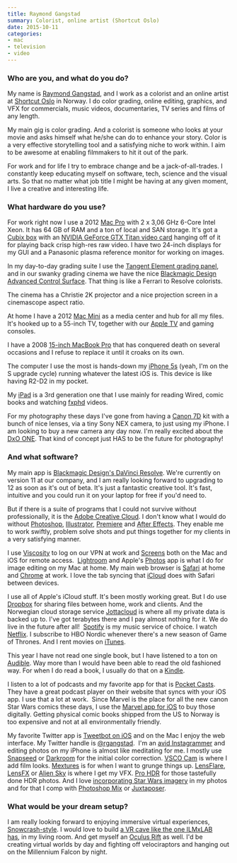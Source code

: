 ```yaml
---
title: Raymond Gangstad
summary: Colorist, online artist (Shortcut Oslo)
date: 2015-10-11
categories:
- mac
- television
- video
---
```


### Who are you, and what do you do?

My name is [Raymond Gangstad](http://raymondgangstad.com/ "Raymond's website."), and I work as a colorist and an online artist at [Shortcut Oslo](http://www.shortcutoslo.no/ "A post production company in Norway.") in Norway. I do color grading, online editing, graphics, and VFX for commercials, music videos, documentaries, TV series and films of any length. 

My main gig is color grading. And a colorist is someone who looks at your movie and asks himself what he/she can do to enhance your story. Color is a very effective storytelling tool and a satisfying niche to work within. I aim to be awesome at enabling filmmakers to hit it out of the park. 

For work and for life I try to embrace change and be a jack-of-all-trades. I constantly keep educating myself on software, tech, science and the visual arts. So that no matter what job title I might be having at any given moment, I live a creative and interesting life.

### What hardware do you use?

For work right now I use a 2012 [Mac Pro][mac-pro] with 2 x 3,06 GHz 6-Core Intel Xeon. It has 64 GB of RAM and a ton of local and SAN storage. It's got a [Cubix box][xpander-desktop-elite] with an [NVIDIA GeForce GTX Titan video card][geforce-gtx-titan-black] hanging off of it for playing back crisp high-res raw video. I have two 24-inch displays for my GUI and a Panasonic plasma reference monitor for working on images.

In my day-to-day grading suite I use the [Tangent Element grading panel][element.3], and in our swanky grading cinema we have the nice [Blackmagic Design Advanced Control Surface][resolve-control]. That thing is like a Ferrari to Resolve colorists.

The cinema has a Christie 2K projector and a nice projection screen in a cinemascope aspect ratio.

At home I have a 2012 [Mac Mini][mac-mini] as a media center and hub for all my files. It's hooked up to a 55-inch TV, together with our [Apple TV][apple-tv] and gaming consoles.

I have a 2008 [15-inch MacBook Pro][macbook-pro] that has conquered death on several occasions and I refuse to replace it until it croaks on its own.

The computer I use the most is hands-down my [iPhone 5s][iphone-5s] (yeah, I'm on the S upgrade cycle) running whatever the latest iOS is. This device is like having R2-D2 in my pocket.

My [iPad][ipad-3] is a 3rd generation one that I use mainly for reading Wired, comic books and watching [fxphd](https://www.fxphd.com/ "An online VFX training program.") videos.

For my photography these days I've gone from having a [Canon 7D][eos-7d] kit with a bunch of nice lenses, via a tiny Sony NEX camera, to just using my iPhone. I am looking to buy a new camera any day now. I'm really excited about the [DxO ONE][one.4]. That kind of concept just HAS to be the future for photography!

### And what software?

My main app is [Blackmagic Design's DaVinci Resolve][davinci-resolve]. We're currently on version 11 at our company, and I am really looking forward to upgrading to 12 as soon as it's out of beta. It's just a fantastic creative tool. It's fast, intuitive and you could run it on your laptop for free if you'd need to.

But if there is a suite of programs that I could not survive without professionally, it is the [Adobe Creative Cloud][creative-cloud]. I don't know what I would do without [Photoshop][], [Illustrator][], [Premiere][] and [After Effects][after-effects]. They enable me to work swiftly, problem solve shots and put things together for my clients in a very satisfying manner. 

I use [Viscosity][] to log on our VPN at work and [Screens][] both on the Mac and iOS for remote access.  [Lightroom][] and Apple's [Photos][] app is what I do for image editing on my Mac at home. My main web browser is [Safari][] at home and [Chrome][] at work. I love the tab syncing that [iCloud][] does with Safari between devices.  

I use all of Apple's iCloud stuff. It's been mostly working great. But I do use [Dropbox][] for sharing files between home, work and clients. And the Norwegian cloud storage service [Jottacloud][] is where all my private data is backed up to. I've got terabytes there and I pay almost nothing for it. We do live in the future after all!  [Spotify][] is my music service of choice. I watch [Netflix][]. I subscribe to HBO Nordic whenever there's a new season of Game of Thrones. And I rent movies on [iTunes][].  

This year I have not read one single book, but I have listened to a ton on [Audible][]. Way more than I would have been able to read the old fashioned way. For when I do read a book, I usually do that on a [Kindle][].

I listen to a lot of podcasts and my favorite app for that is [Pocket Casts][pocket-casts-ios]. They have a great podcast player on their website that syncs with your iOS app. I use that a lot at work.  Since Marvel is the place for all the new canon Star Wars comics these days, I use the [Marvel app for iOS][marvel-comics-ios] to buy those digitally. Getting physical comic books shipped from the US to Norway is too expensive and not at all environmentally friendly. 

My favorite Twitter app is [Tweetbot on iOS][tweetbot-ios] and on the Mac I enjoy the web interface. My Twitter handle is [@rgangstad](https://twitter.com/rgangstad "Raymond's Twitter account.").  I'm an [avid Instagrammer](https://instagram.com/rgangstad/ "Raymond's Instagram account.") and editing photos on my iPhone is almost like meditating for me. I mostly use [Snapseed][snapseed-ios] or [Darkroom][darkroom-ios] for the initial color correction. [VSCO Cam][vsco-ios] is where I add film looks. [Mextures][mextures-ios] is for when I want to grunge things up. [LensFlare][lensflare-ios], [LensFX][lensfx-ios] or [Alien Sky][alien-sky-ios] is where I get my VFX. [Pro HDR][pro-hdr-ios] for those tastefully done HDR photos. And I love [incorporating Star Wars imagery](https://instagram.com/p/2S-hIzxT50/ "Raymond's Darth Maul photo on Instagram.") in my photos and for that I comp with [Photoshop Mix][photoshop-mix] or [Juxtaposer][].

### What would be your dream setup?

I am really looking forward to enjoying immersive virtual experiences, [Snowcrash-style](https://en.wikipedia.org/wiki/Snow_Crash "The Wikipedia entry for Snow Crash."). I would love to build [a VR cave like the one ILMxLAB has](https://www.youtube.com/watch?v=IeaLgPMGzkQ "A YouTube video of ILM's virtual reality lab."), in my living room. And get myself an [Oculus Rift][rift] as well. I'd be creating virtual worlds by day and fighting off velociraptors and hanging out on the Millennium Falcon by night.

[after-effects]: https://www.adobe.com/products/aftereffects.html "Motion graphics and video editing software."
[alien-sky-ios]: https://itunes.apple.com/us/app/alien-sky-space-camera/id519529254 "A photo effects app."
[apple-tv]: https://en.wikipedia.org/wiki/Apple_TV "A device for viewing media on a TV."
[audible]: https://www.audible.com/ "An audio books service."
[chrome]: https://www.google.com/intl/en/chrome/browser/ "A WebKit-based browser, where each tab runs in its own thread."
[creative-cloud]: https://www.adobe.com/creativecloud.html "A subscription service for Adobe's creative suite."
[darkroom-ios]: https://itunes.apple.com/us/app/darkroom-photo-editor/id953286746 "A photo editor app."
[davinci-resolve]: https://www.blackmagicdesign.com/products/davinciresolve "Colour correction software."
[dropbox]: https://www.dropbox.com/ "Online syncing and storage."
[element.3]: https://www.tangentwave.co.uk/products_element.asp "A modular, customisable work station."
[eos-7d]: http://web.archive.org/web/20151105102657/http://www.usa.canon.com/cusa/consumer/products/cameras/slr_cameras/eos_7d "An 18 megapixel digital SLR."
[geforce-gtx-titan-black]: http://web.archive.org/web/20200411083845/https://www.nvidia.com/gtx-700-graphics-cards/gtx-titan-black/ "A video card."
[icloud]: https://www.apple.com/icloud/ "A cloud service."
[illustrator]: https://www.adobe.com/products/illustrator.html "A vector graphics editor."
[ipad-3]: https://www.apple.com/ipad/ "A tablet device with a retina display."
[iphone-5s]: https://en.wikipedia.org/wiki/IPhone_5S "A smartphone."
[itunes]: https://www.apple.com/itunes/ "A jukebox application and online store."
[jottacloud]: https://www.jottacloud.com "An online file syncing and backup service."
[juxtaposer]: https://itunes.apple.com/us/app/juxtaposer/id292628469 "An image combining app."
[kindle]: https://www.amazon.com/Kindle-Ereader-ebook-reader/dp/B007HCCNJU "A digital book reader."
[lensflare-ios]: https://itunes.apple.com/us/app/lensflare/id349424050 "A photo effects app."
[lensfx-ios]: https://itunes.apple.com/us/app/lensfx-epic-photo-effects/id698448636 "A photo effects app."
[lightroom]: https://www.adobe.com/products/photoshop-lightroom.html "Photo management and editing software."
[mac-mini]: https://www.apple.com/mac-mini/ "A small desktop computer."
[mac-pro]: https://www.apple.com/mac-pro/ "The Intel-based Mac tower computer."
[macbook-pro]: https://www.apple.com/macbook-pro/ "A laptop."
[marvel-comics-ios]: https://itunes.apple.com/us/app/marvel-comics/id350027738 "A comic reading app."
[mextures-ios]: https://www.mextures.com/ "A photo editor app."
[netflix]: http://web.archive.org/web/20221226033709/https://www.netflix.com/ "A movie rental and streaming service."
[one.4]: https://www.dxo.com/us/dxo-one "A 20.2 megapixel camera that attaches to an iPhone."
[photos]: https://www.apple.com/macos/photos/ "A photo editor for Mac OS X."
[photoshop-mix]: https://www.adobe.com/products/mix.html "A photo editing app."
[photoshop]: https://www.adobe.com/products/photoshop.html "A bitmap image editor."
[pocket-casts-ios]: https://itunes.apple.com/app/pocket-casts/id414834813 "A podcast app."
[premiere]: https://www.adobe.com/products/premiere.html "A video editing suite."
[pro-hdr-ios]: https://itunes.apple.com/us/app/pro-hdr/id347104281 "An HDR photo app."
[resolve-control]: https://www.blackmagicdesign.com/products/davinciresolve/control "A control panel for Davinci Resolve."
[rift]: https://en.wikipedia.org/wiki/Oculus_Rift "A virtual reality helmet."
[safari]: https://www.apple.com/safari/ "A fast web browser."
[screens]: http://edovia.com/screens/#mac "A VNC client for the Mac."
[snapseed-ios]: https://itunes.apple.com/us/app/snapseed/id439438619 "A photo app."
[spotify]: https://www.spotify.com/us/ "A music streaming service."
[tweetbot-ios]: https://tapbots.com/tweetbot/ "A Twitter client for iOS."
[viscosity]: http://www.sparklabs.com/viscosity/ "A VPN client for Mac and Windows."
[vsco-ios]: http://web.archive.org/web/20221211024023/https://apps.apple.com/app/vsco-cam/id588013838 "A camera app."
[xpander-desktop-elite]: http://www.cubix.com/xpander-desktop "A computer expansion device with PCIe slots and power."
